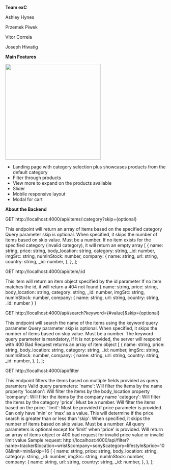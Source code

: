 **Team exC**

Ashley Hynes

Przemek Piwek

Vitor Correia

Joseph Hiwatig



**Main Features**

<img src="https://media4.giphy.com/media/1nKF6YTrKwKyjhAIcu/giphy.gif" width="300px" >

- Landing page with category selection plus showcases products from the default category
- Filter through products
- View more to expand on the products available
- Slider
- Mobile responsive layout
- Modal for cart 



**About the Backend**

GET http://localhost:4000/api/items/:category?skip={optional}

This endpoint will return an array of items based on the specified category
Query parameter skip is optional. When specified, it skips the number of items based on skip value. Must be a number.
If no item exists for the specified category (invalid category), it will return an empty array
[
  {
    name: string,
    price: string,
    body_location: string,
    category: string,
    _id: number,
    imgSrc: string,
    numInStock: number,
    company: {
      name: string,
      url: string,
      country: string,
      _id: number,
    },
  },
];

GET http://localhost:4000/api/item/:id

This item will return an item object specified by the id parameter
If no item matches the id, it will return a 404 not found
{
    name: string,
    price: string,
    body_location: string,
    category: string,
    _id: number,
    imgSrc: string,
    numInStock: number,
    company: {
      name: string,
      url: string,
      country: string,
      _id: number
    }
}

GET http://localhost:4000/api/search?keyword={#value}&skip={optional}

This endpoint will search the name of the items using the keyword query parameter
Query parameter skip is optional. When specified, it skips the number of items based on skip value. Must be a number.
The keyword query parameter is mandatory, if it is not provided, the server will respond with 400 Bad Request
returns an array of item object
[
  {
    name: string,
    price: string,
    body_location: string,
    category: string,
    _id: number,
    imgSrc: string,
    numInStock: number,
    company: {
      name: string,
      url: string,
      country: string,
      _id: number,
    },
  },
];

GET http://localhost:4000/api/filter

This endpoint filters the items based on multiple fields provided as query paramters
Valid query parameters:
'name': Will filter the items by the name property
'location': Will filter the items by the body_location property
'company': Will filter the items by the company name
'category': Will filter the items by the category
'price': Must be a number. Will filter the items based on the price.
'limit': Must be provided if price parameter is provided. Can only have 'min' or 'max' as a value. This will determine if the price search is greater than or less than
'skip': When specified, it skips the number of items based on skip value. Must be a number.
All query parameters is optional except for 'limit' when 'price' is provided.
Will return an array of items object or 400 bad request for invalid price value or invalid limit value
Sample request: http://localhost:4000/api/filter?name=tracker&location=wrist&company=sony&category=lifestyle&price=100&limit=min&skip=16
[
  {
    name: string,
    price: string,
    body_location: string,
    category: string,
    _id: number,
    imgSrc: string,
    numInStock: number,
    company: {
      name: string,
      url: string,
      country: string,
      _id: number,
    },
  },
];
